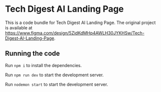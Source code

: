 
  # Tech Digest AI Landing Page

  This is a code bundle for Tech Digest AI Landing Page. The original project is available at https://www.figma.com/design/5ZidKdMHp4AWLH30JYKHSw/Tech-Digest-AI-Landing-Page.

  ## Running the code

  Run `npm i` to install the dependencies.

  Run `npm run dev` to start the development server.

  Run `nodemon start` to start the development server.
  